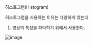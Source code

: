 히스토그램(Histogram)

히스토그램을 사용하는 이유는 다양하게 있는데

1. 영상의 특성을 파악하기 위해서 사용한다.

![image](https://github.com/user-attachments/assets/2ced2d45-21d0-43a0-87f1-87165634fd25)


